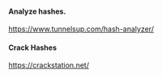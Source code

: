 #### Analyze hashes.

https://www.tunnelsup.com/hash-analyzer/

#### Crack Hashes

https://crackstation.net/

